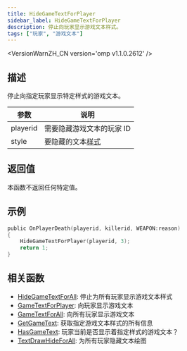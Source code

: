 ```yaml
---
title: HideGameTextForPlayer
sidebar_label: HideGameTextForPlayer
description: 停止向玩家显示游戏文本样式。
tags: ["玩家", "游戏文本"]
---
```


<VersionWarnZH_CN version='omp v1.1.0.2612' />

## 描述

停止向指定玩家显示特定样式的游戏文本。

| 参数     | 说明                                            |
| -------- | ----------------------------------------------- |
| playerid | 需要隐藏游戏文本的玩家 ID                       |
| style    | 要隐藏的文本[样式](../resources/gametextstyles) |

## 返回值

本函数不返回任何特定值。

## 示例

```c
public OnPlayerDeath(playerid, killerid, WEAPON:reason)
{
    HideGameTextForPlayer(playerid, 3);
    return 1;
}
```

## 相关函数

- [HideGameTextForAll](HideGameTextForAll): 停止为所有玩家显示游戏文本样式
- [GameTextForPlayer](GameTextForPlayer): 向玩家显示游戏文本
- [GameTextForAll](GameTextForAll): 向所有玩家显示游戏文本
- [GetGameText](GetGameText): 获取指定游戏文本样式的所有信息
- [HasGameText](HasGameText): 玩家当前是否显示着指定样式的游戏文本？
- [TextDrawHideForAll](TextDrawHideForAll): 为所有玩家隐藏文本绘图
